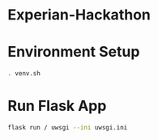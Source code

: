 # Experian-Hackathon


# Environment Setup
```bash
. venv.sh
```

# Run Flask App
```bash
flask run / uwsgi --ini uwsgi.ini
```